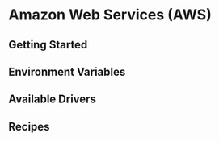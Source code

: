 # Amazon Web Services (AWS)

## Getting Started

## Environment Variables

## Available Drivers

## Recipes


